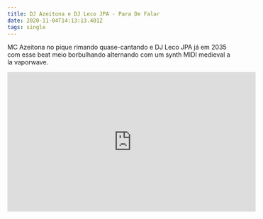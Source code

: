 ```yaml
---
title: DJ Azeitona e DJ Leco JPA - Para De Falar
date: 2020-11-04T14:13:13.401Z
tags: single
---
```

MC Azeitona no pique rimando quase-cantando e DJ Leco JPA já em 2035 com esse beat meio borbulhando alternando com um synth MIDI medieval a la vaporwave.

<iframe width="560" height="315" src="https://www.youtube.com/embed/fwFyb8uFO2A" frameborder="0" allow="accelerometer; autoplay; clipboard-write; encrypted-media; gyroscope; picture-in-picture" allowfullscreen></iframe>
